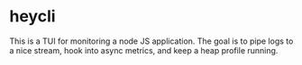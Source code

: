 # heycli
This is a TUI for monitoring a node JS application. The goal is to pipe logs to a nice stream, hook into async metrics, and keep a heap profile running.
